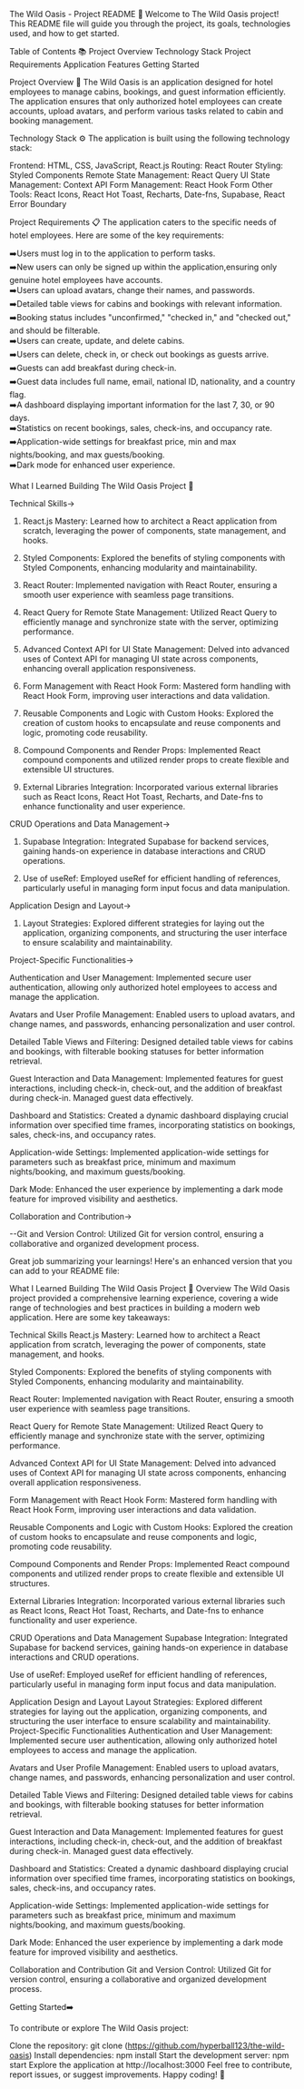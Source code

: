 The Wild Oasis - Project README 🌿
Welcome to The Wild Oasis project! This README file will guide you through the project, its goals, technologies used, and how to get started.

Table of Contents 📚
Project Overview
Technology Stack
Project Requirements
Application Features
Getting Started

Project Overview 🏨
The Wild Oasis is an application designed for hotel employees to manage cabins, bookings, and guest information efficiently. The application ensures that only authorized hotel employees can create accounts, upload avatars, and perform various tasks related to cabin and booking management.

Technology Stack ⚙️
The application is built using the following technology stack:

Frontend: HTML, CSS, JavaScript, React.js
Routing: React Router
Styling: Styled Components
Remote State Management: React Query
UI State Management: Context API
Form Management: React Hook Form
Other Tools: React Icons, React Hot Toast, Recharts, Date-fns, Supabase, React Error Boundary

Project Requirements 📋
The application caters to the specific needs of hotel employees. Here are some of the key requirements:

➡️Users must log in to the application to perform tasks.<br/>
      ➡️New users can only be signed up within the application,ensuring only genuine hotel employees have
      accounts.<br/>
      ➡️Users can upload avatars, change their names, and passwords.<br/>
      ➡️Detailed table views for cabins and bookings with relevant information.<br/>
      ➡️Booking status includes "unconfirmed," "checked in," and "checked out," and should be filterable.<br/>
      ➡️Users can create, update, and delete cabins.<br/>
      ➡️Users can delete, check in, or check out bookings as guests arrive.<br/>
      ➡️Guests can add breakfast during check-in.<br/>
      ➡️Guest data includes full name, email, national ID, nationality, and a country flag.<br/>
      ➡️A dashboard displaying important information for the last 7, 30, or 90 days.<br/>
      ➡️Statistics on recent bookings, sales, check-ins, and occupancy rate.<br/>
      ➡️Application-wide settings for breakfast price, min and max nights/booking, and max guests/booking.<br/>
      ➡️Dark mode for enhanced user experience.</p>

What I Learned Building The Wild Oasis Project 🚀

Technical Skills->

1. React.js Mastery: Learned how to architect a React application from scratch, leveraging the power of components, state management, and hooks.

2. Styled Components: Explored the benefits of styling components with Styled Components, enhancing modularity and maintainability.

3. React Router: Implemented navigation with React Router, ensuring a smooth user experience with seamless page transitions.

4. React Query for Remote State Management: Utilized React Query to efficiently manage and synchronize state with the server, optimizing performance.

5. Advanced Context API for UI State Management: Delved into advanced uses of Context API for managing UI state across components, enhancing overall application responsiveness.

6. Form Management with React Hook Form: Mastered form handling with React Hook Form, improving user interactions and data validation.

7. Reusable Components and Logic with Custom Hooks: Explored the creation of custom hooks to encapsulate and reuse components and logic, promoting code reusability.

8. Compound Components and Render Props: Implemented React compound components and utilized render props to create flexible and extensible UI structures.

9. External Libraries Integration: Incorporated various external libraries such as React Icons, React Hot Toast, Recharts, and Date-fns to enhance functionality and user experience.

CRUD Operations and Data Management->

1. Supabase Integration: Integrated Supabase for backend services, gaining hands-on experience in database interactions and CRUD operations.

2. Use of useRef: Employed useRef for efficient handling of references, particularly useful in managing form input focus and data manipulation.

Application Design and Layout->

1. Layout Strategies: Explored different strategies for laying out the application, organizing components, and structuring the user interface to ensure scalability and maintainability.

Project-Specific Functionalities->

Authentication and User Management: Implemented secure user authentication, allowing only authorized hotel employees to access and manage the application.

Avatars and User Profile Management: Enabled users to upload avatars, and change names, and passwords, enhancing personalization and user control.

Detailed Table Views and Filtering: Designed detailed table views for cabins and bookings, with filterable booking statuses for better information retrieval.

Guest Interaction and Data Management: Implemented features for guest interactions, including check-in, check-out, and the addition of breakfast during check-in. Managed guest data effectively.

Dashboard and Statistics: Created a dynamic dashboard displaying crucial information over specified time frames, incorporating statistics on bookings, sales, check-ins, and occupancy rates.

Application-wide Settings: Implemented application-wide settings for parameters such as breakfast price, minimum and maximum nights/booking, and maximum guests/booking.

Dark Mode: Enhanced the user experience by implementing a dark mode feature for improved visibility and aesthetics.

Collaboration and Contribution->

--Git and Version Control: Utilized Git for version control, ensuring a collaborative and organized development process.


Great job summarizing your learnings! Here's an enhanced version that you can add to your README file:

What I Learned Building The Wild Oasis Project 🚀
Overview
The Wild Oasis project provided a comprehensive learning experience, covering a wide range of technologies and best practices in building a modern web application. Here are some key takeaways:

Technical Skills
React.js Mastery: Learned how to architect a React application from scratch, leveraging the power of components, state management, and hooks.

Styled Components: Explored the benefits of styling components with Styled Components, enhancing modularity and maintainability.

React Router: Implemented navigation with React Router, ensuring a smooth user experience with seamless page transitions.

React Query for Remote State Management: Utilized React Query to efficiently manage and synchronize state with the server, optimizing performance.

Advanced Context API for UI State Management: Delved into advanced uses of Context API for managing UI state across components, enhancing overall application responsiveness.

Form Management with React Hook Form: Mastered form handling with React Hook Form, improving user interactions and data validation.

Reusable Components and Logic with Custom Hooks: Explored the creation of custom hooks to encapsulate and reuse components and logic, promoting code reusability.

Compound Components and Render Props: Implemented React compound components and utilized render props to create flexible and extensible UI structures.

External Libraries Integration: Incorporated various external libraries such as React Icons, React Hot Toast, Recharts, and Date-fns to enhance functionality and user experience.

CRUD Operations and Data Management
Supabase Integration: Integrated Supabase for backend services, gaining hands-on experience in database interactions and CRUD operations.

Use of useRef: Employed useRef for efficient handling of references, particularly useful in managing form input focus and data manipulation.

Application Design and Layout
Layout Strategies: Explored different strategies for laying out the application, organizing components, and structuring the user interface to ensure scalability and maintainability.
Project-Specific Functionalities
Authentication and User Management: Implemented secure user authentication, allowing only authorized hotel employees to access and manage the application.

Avatars and User Profile Management: Enabled users to upload avatars, change names, and passwords, enhancing personalization and user control.

Detailed Table Views and Filtering: Designed detailed table views for cabins and bookings, with filterable booking statuses for better information retrieval.

Guest Interaction and Data Management: Implemented features for guest interactions, including check-in, check-out, and the addition of breakfast during check-in. Managed guest data effectively.

Dashboard and Statistics: Created a dynamic dashboard displaying crucial information over specified time frames, incorporating statistics on bookings, sales, check-ins, and occupancy rates.

Application-wide Settings: Implemented application-wide settings for parameters such as breakfast price, minimum and maximum nights/booking, and maximum guests/booking.

Dark Mode: Enhanced the user experience by implementing a dark mode feature for improved visibility and aesthetics.

Collaboration and Contribution
Git and Version Control: Utilized Git for version control, ensuring a collaborative and organized development process.

Getting Started➡️

To contribute or explore The Wild Oasis project:

Clone the repository: git clone (https://github.com/hyperball123/the-wild-oasis)
Install dependencies: npm install
Start the development server: npm start
Explore the application at http://localhost:3000
Feel free to contribute, report issues, or suggest improvements. Happy coding! 🌟
